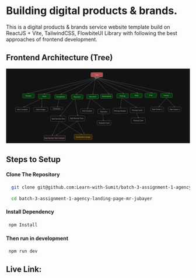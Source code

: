 # Building digital products & brands.

This is a digital products & brands service website template build on ReactJS + Vite, TailwindCSS, FlowbiteUI Library with following the best approaches of frontend development.

## Frontend Architecture (Tree)

![Architecture-image](./public/arch.png)

## Steps to Setup

#### Clone The Repository

```bash
  git clone git@github.com:Learn-with-Sumit/batch-3-assignment-1-agency-landing-page-mr-jubayer.git
```

```bash
  cd batch-3-assignment-1-agency-landing-page-mr-jubayer
```

#### Install Dependency

```bash
 npm Install
```

#### Then run in development

```bash
 npm run dev
```

## Live Link:
